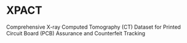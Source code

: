 # XPACT
 Comprehensive X-ray Computed Tomography (CT) Dataset for Printed Circuit Board (PCB) Assurance and Counterfeit Tracking
